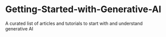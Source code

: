 # Getting-Started-with-Generative-AI
A curated list of articles and tutorials to start with and understand generative AI
